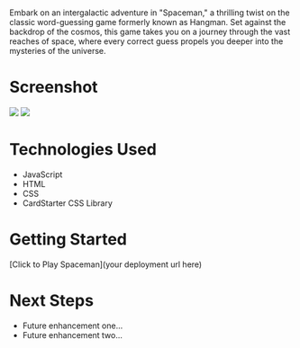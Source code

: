 # <SPACEMAN>
Embark on an intergalactic adventure in "Spaceman," a thrilling twist on the classic word-guessing game formerly known as Hangman. Set against the backdrop of the cosmos, this game takes you on a journey through the vast reaches of space, where every correct guess propels you deeper into the mysteries of the universe.

# Screenshot

<img src="https://i.imgur.com/oVCqSNc.png">
<img src="https://i.imgur.com/lICc2w9.png">

# Technologies Used

- JavaScript
- HTML
- CSS
- CardStarter CSS Library

# Getting Started

[Click to Play Spaceman](your deployment url here)

# Next Steps

- Future enhancement one...
- Future enhancement two... 